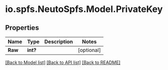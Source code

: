 # io.spfs.NeutoSpfs.Model.PrivateKey
## Properties

Name | Type | Description | Notes
------------ | ------------- | ------------- | -------------
**Raw** | **int?** |  | [optional] 

[[Back to Model list]](../README.md#documentation-for-models) [[Back to API list]](../README.md#documentation-for-api-endpoints) [[Back to README]](../README.md)

